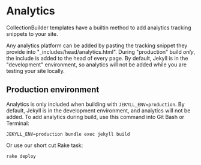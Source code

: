 # Analytics 

CollectionBuilder templates have a builtin method to add analytics tracking snippets to your site.

Any analytics platform can be added by pasting the tracking snippet they provide into "_includes/head/analytics.html".
During "production" build *only*, the include is added to the head of every page.
By default, Jekyll is in the "development" environment, so analytics will not be added while you are testing your site locally.

## Production environment

Analytics is only included when building with `JEKYLL_ENV=production`.
By default, Jekyll is in the development environment, and analytics will not be added.
To add analytics during build, use this command into Git Bash or Terminal: 

`JEKYLL_ENV=production bundle exec jekyll build`

Or use our short cut Rake task: 

`rake deploy`
